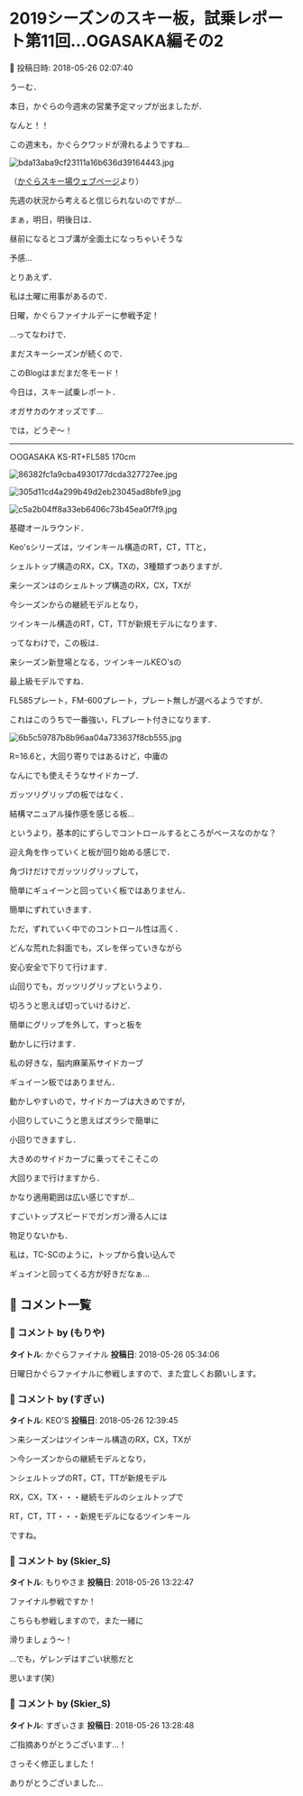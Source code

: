 # 2019シーズンのスキー板，試乗レポート第11回…OGASAKA編その2

📅 投稿日時: 2018-05-26 02:07:40

うーむ．


本日，かぐらの今週末の営業予定マップが出ましたが．


なんと！！


この週末も，かぐらクワッドが滑れるようですね…




![bda13aba9cf23111a16b636d39164443.jpg](images/bda13aba9cf23111a16b636d39164443.jpg)




（[かぐらスキー場ウェブページ](http://www2.princehotels.co.jp/ski/kagura/images/2018coursemap0526.JPG)より）


先週の状況から考えると信じられないのですが…


まぁ，明日，明後日は．


昼前になるとコブ溝が全面土になっちゃいそうな


予感…





とりあえず．


私は土曜に用事があるので．


日曜，かぐらファイナルデーに参戦予定！





…ってなわけで．


まだスキーシーズンが続くので．


このBlogはまだまだ冬モード！


今日は，スキー試乗レポート．


オガサカのケオッズです…





では，どうぞ～！[]()


----





○OGASAKA KS-RT+FL585 170cm







![86382fc1a9cba4930177dcda327727ee.jpg](images/86382fc1a9cba4930177dcda327727ee.jpg)









![305d11cd4a299b49d2eb23045ad8bfe9.jpg](images/305d11cd4a299b49d2eb23045ad8bfe9.jpg)









![c5a2b04ff8a33eb6406c73b45ea0f7f9.jpg](images/c5a2b04ff8a33eb6406c73b45ea0f7f9.jpg)







基礎オールラウンド．





Keo'sシリーズは，ツインキール構造のRT，CT，TTと，


シェルトップ構造のRX，CX，TXの，3種類ずつありますが．





来シーズンはのシェルトップ構造のRX，CX，TXが


今シーズンからの継続モデルとなり，


ツインキール構造のRT，CT，TTが新規モデルになります．





ってなわけで，この板は．


来シーズン新登場となる，ツインキールKEO'sの


最上級モデルですね．


FL585プレート，FM-600プレート，プレート無しが選べるようですが．


これはこのうちで一番強い，FLプレート付きになります．




![6b5c59787b8b96aa04a733637f8cb555.jpg](images/6b5c59787b8b96aa04a733637f8cb555.jpg)







R=16.6と，大回り寄りではあるけど，中庸の


なんにでも使えそうなサイドカーブ．





ガッツリグリップの板ではなく．


結構マニュアル操作感を感じる板…


というより，基本的にずらしでコントロールするところがベースなのかな？


迎え角を作っていくと板が回り始める感じで．


角づけだけでガッツリグリップして，


簡単にギュイーンと回っていく板ではありません．


簡単にずれていきます．


ただ，ずれていく中でのコントロール性は高く．


どんな荒れた斜面でも，ズレを伴っていきながら


安心安全で下りて行けます．





山回りでも，ガッツリグリップというより．


切ろうと思えば切っていけるけど．


簡単にグリップを外して，すっと板を


動かしに行けます．


私の好きな，脳内麻薬系サイドカーブ


ギュイーン板ではありません．


動かしやすいので，サイドカーブは大きめですが，


小回りしていこうと思えばズラシで簡単に


小回りできますし．


大きめのサイドカーブに乗ってそこそこの


大回りまで行けますから．


かなり適用範囲は広い感じですが…


すごいトップスピードでガンガン滑る人には


物足りないかも．





私は，TC-SCのように，トップから食い込んで


ギュインと回ってくる方が好きだなぁ…

## 💬 コメント一覧

### 💬 コメント by (もりや)
**タイトル**: かぐらファイナル
**投稿日**: 2018-05-26 05:34:06

日曜日かぐらファイナルに参戦しますので、また宜しくお願いします。

### 💬 コメント by (すぎぃ)
**タイトル**: KEO'S
**投稿日**: 2018-05-26 12:39:45

＞来シーズンはツインキール構造のRX，CX，TXが

＞今シーズンからの継続モデルとなり，

＞シェルトップのRT，CT，TTが新規モデル



RX，CX，TX・・・継続モデルのシェルトップで

RT，CT，TT・・・新規モデルになるツインキール

ですね。

### 💬 コメント by (Skier_S)
**タイトル**: もりやさま
**投稿日**: 2018-05-26 13:22:47

ファイナル参戦ですか！

こちらも参戦しますので，また一緒に

滑りましょう～！

…でも，ゲレンデはすごい状態だと

思います(笑)

### 💬 コメント by (Skier_S)
**タイトル**: すぎぃさま
**投稿日**: 2018-05-26 13:28:48

ご指摘ありがとうございます…！

さっそく修正しました！



ありがとうございました…

